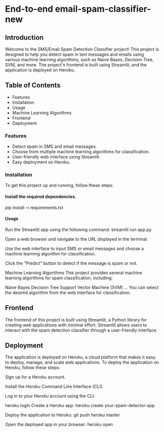 # End-to-end email-spam-classifier-new


## Introduction
Welcome to the SMS/Email Spam Detection Classifier project! This project is designed to help you detect spam in text messages and emails using various machine learning algorithms, such as Naive Bayes, Decision Tree, SVM, and more. The project's frontend is built using Streamlit, and the application is deployed on Heroku.

## Table of Contents
* Features
* Installation
* Usage
* Machine Learning Algorithms
* Frontend
* Deployment

### Features
* Detect spam in SMS and email messages.
* Choose from multiple machine learning algorithms for classification.
* User-friendly web interface using Streamlit.
* Easy deployment on Heroku.

### Installation
To get this project up and running, follow these steps:

#### Install the required dependencies.
pip install -r requirements.txt

#### Usage
Run the Streamlit app using the following command:
streamlit run app.py

Open a web browser and navigate to the URL displayed in the terminal.

Use the web interface to input SMS or email messages and choose a machine learning algorithm for classification.

Click the "Predict" button to detect if the message is spam or not.

Machine Learning Algorithms
This project provides several machine learning algorithms for spam classification, including:

Naive Bayes
Decision Tree
Support Vector Machine (SVM)
...
You can select the desired algorithm from the web interface for classification.

## Frontend
The frontend of this project is built using Streamlit, a Python library for creating web applications with minimal effort. Streamlit allows users to interact with the spam detection classifier through a user-friendly interface.

## Deployment
The application is deployed on Heroku, a cloud platform that makes it easy to deploy, manage, and scale web applications. To deploy the application on Heroku, follow these steps:

Sign up for a Heroku account.

Install the Heroku Command Line Interface (CLI).

Log in to your Heroku account using the CLI:

heroku login
Create a Heroku app:
heroku create your-spam-detector-app

Deploy the application to Heroku:
git push heroku master

Open the deployed app in your browser:
heroku open

